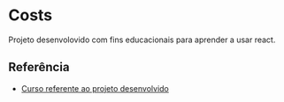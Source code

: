 # Costs
Projeto desenvolovido com fins educacionais para aprender a usar react.



##  Referência 

 - [Curso referente ao projeto desenvolvido](https://youtube.com/playlist?list=PLnDvRpP8BneyVA0SZ2okm-QBojomniQVO)
 
 

